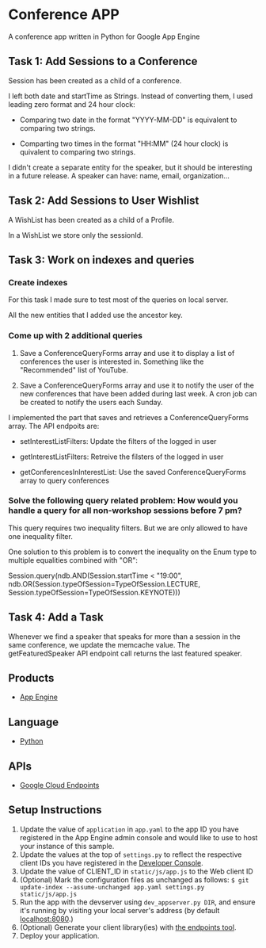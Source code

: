 # Conference APP
A conference app written in Python for Google App Engine

## Task 1: Add Sessions to a Conference

Session has been created as a child of a conference.

I left both date and startTime as Strings. Instead of converting them, I used leading zero format and 24 hour clock:

- Comparing two date in the format "YYYY-MM-DD" is equivalent to comparing two strings.

- Comparting two times in the format "HH:MM" (24 hour clock) is quivalent to comparing two strings.

I didn't create a separate entity for the speaker, but it should be interesting in a future release. A speaker can have: name, email, organization...

## Task 2: Add Sessions to User Wishlist

A WishList has been created as a child of a Profile.

In a WishList we store only the sessionId.

## Task 3: Work on indexes and queries

### Create indexes

For this task I made sure to test most of the queries on local server.

All the new entities that I added use the ancestor key.

### Come up with 2 additional queries

1) Save a ConferenceQueryForms array and use it to display a list of conferences the user is interested in. Something like the "Recommended" list of YouTube.

2) Save a ConferenceQueryForms array and use it to notify the user of the new conferences that have been added during last week. A cron job can be created to notify the users each Sunday.

I implemented the part that saves and retrieves a ConferenceQueryForms array. The API endpoits are:

- setInterestListFilters: Update the filters of the logged in user

- getInterestListFilters: Retreive the filsters of the logged in user

- getConferencesInInterestList: Use the saved ConferenceQueryForms array to query conferences

### Solve the following query related problem: How would you handle a query for all non-workshop sessions before 7 pm?

This query requires two inequality filters. But we are only allowed to have one inequality filter.

One solution to this problem is to convert the inequality on the Enum type to multiple equalities combined with "OR":

 Session.query(ndb.AND(Session.startTime < "19:00", ndb.OR(Session.typeOfSession=TypeOfSession.LECTURE, Session.typeOfSession=TypeOfSession.KEYNOTE)))

## Task 4: Add a Task

Whenever we find a speaker that speaks for more than a session in the same conference, we update the memcache value. The getFeaturedSpeaker API endpoint call returns the last featured speaker.


## Products
- [App Engine][1]

## Language
- [Python][2]

## APIs
- [Google Cloud Endpoints][3]

## Setup Instructions
1. Update the value of `application` in `app.yaml` to the app ID you
   have registered in the App Engine admin console and would like to use to host
   your instance of this sample.
1. Update the values at the top of `settings.py` to
   reflect the respective client IDs you have registered in the
   [Developer Console][4].
1. Update the value of CLIENT_ID in `static/js/app.js` to the Web client ID
1. (Optional) Mark the configuration files as unchanged as follows:
   `$ git update-index --assume-unchanged app.yaml settings.py static/js/app.js`
1. Run the app with the devserver using `dev_appserver.py DIR`, and ensure it's running by visiting your local server's address (by default [localhost:8080][5].)
1. (Optional) Generate your client library(ies) with [the endpoints tool][6].
1. Deploy your application.


[1]: https://developers.google.com/appengine
[2]: http://python.org
[3]: https://developers.google.com/appengine/docs/python/endpoints/
[4]: https://console.developers.google.com/
[5]: https://localhost:8080/
[6]: https://developers.google.com/appengine/docs/python/endpoints/endpoints_tool
